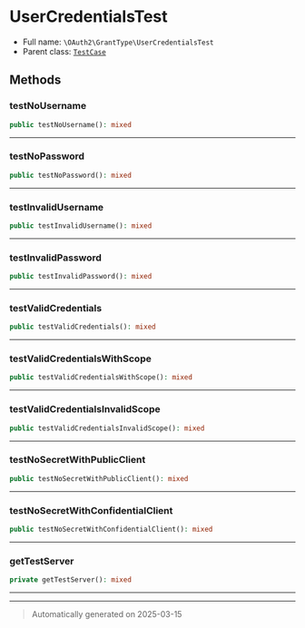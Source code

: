 
# UserCredentialsTest





* Full name: `\OAuth2\GrantType\UserCredentialsTest`
* Parent class: [`TestCase`](../../PHPUnit/Framework/TestCase.md)




## Methods


### testNoUsername



```php
public testNoUsername(): mixed
```












***

### testNoPassword



```php
public testNoPassword(): mixed
```












***

### testInvalidUsername



```php
public testInvalidUsername(): mixed
```












***

### testInvalidPassword



```php
public testInvalidPassword(): mixed
```












***

### testValidCredentials



```php
public testValidCredentials(): mixed
```












***

### testValidCredentialsWithScope



```php
public testValidCredentialsWithScope(): mixed
```












***

### testValidCredentialsInvalidScope



```php
public testValidCredentialsInvalidScope(): mixed
```












***

### testNoSecretWithPublicClient



```php
public testNoSecretWithPublicClient(): mixed
```












***

### testNoSecretWithConfidentialClient



```php
public testNoSecretWithConfidentialClient(): mixed
```












***

### getTestServer



```php
private getTestServer(): mixed
```












***


***
> Automatically generated on 2025-03-15

